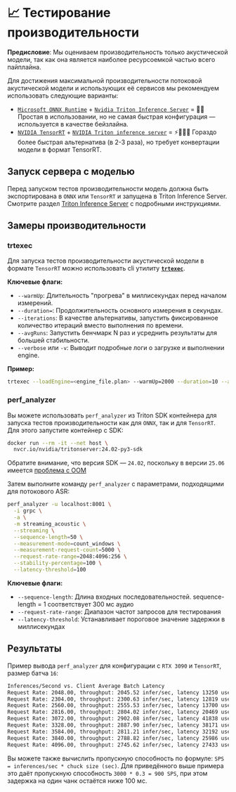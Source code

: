 # 📈 Тестирование производительности

**Предисловие**: Мы оцениваем производительность только акустической модели, так как она является наиболее ресурсоемкой частью всего пайплайна.

Для достижения максимальной производительности потоковой акустической модели и использующих её сервисов мы рекомендуем использовать следующие варианты:

- [`Microsoft ONNX Runtime`](https://github.com/microsoft/onnxruntime/) + [`Nvidia Triton Inference Server`](https://github.com/triton-inference-server/server) = 🏃💨
Простая в использовании, но не самая быстрая конфигурация — используется в качестве бейзлайна.
- [`NVIDIA TensorRT`](https://github.com/NVIDIA/TensorRT/) + [`NVIDIA Triton inference server`](https://github.com/triton-inference-server/server) = ⚡️🏃💨💨
Гораздо более быстрая альтернатива (в 2-3 раза), но требует конвертации модели в формат TensorRT.

## Запуск сервера с моделью

Перед запуском тестов производительности модель должна быть экспортирована в `ONNX` или `TensorRT` и запущена в Triton Inference Server. Смотрите раздел [Triton Inference Server](docs/triton_inference_server.ru.md) с подробными инструкциями.

## Замеры производительности

### trtexec

Для запуска тестов производительности акустической модели в формате `TensorRT` можно использовать cli утилиту [**`trtexec`**](https://docs.nvidia.com/deeplearning/tensorrt/latest/reference/command-line-programs.html).

**Ключевые флаги:**

- `--warmUp`: Длительность "прогрева" в миллисекундах перед началом измерений.
- `--duration=`: Продолжительность основного измерения в секундах.
- `--iterations`: В качестве альтернативы, запустить фиксированное количество итераций вместо выполнения по времени.
- `--avgRuns`: Запустить бенчмарк N раз и усреднить результаты для большей стабильности.
- `--verbose` или `-v`: Выводит подробные логи о загрузке и выполнении engine.

**Пример:**

```bash
trtexec --loadEngine=<engine_file.plan> --warmUp=2000 --duration=10 --avgRuns=5
```

### perf_analyzer

Вы можете использовать `perf_analyzer` из Triton SDK контейнера для запуска тестов производительности как для `ONNX`, так и для `TensorRT`. Для этого запустите контейнер с SDK:

```bash
docker run --rm -it --net host \
  nvcr.io/nvidia/tritonserver:24.02-py3-sdk
```

Обратите внимание, что версия SDK — `24.02`, поскольку в версии `25.06` имеется [проблема с OOM](https://github.com/triton-inference-server/perf_analyzer/issues/84)

Затем выполните команду `perf_analyzer` с параметрами, подходящими для потокового ASR:

```bash
perf_analyzer -u localhost:8001 \
  -i grpc \
  -a \
  -m streaming_acoustic \
  --streaming \
  --sequence-length=50 \
  --measurement-mode=count_windows \
  --measurement-request-count=5000 \
  --request-rate-range=2048:4096:256 \
  --stability-percentage=100 \
  --latency-threshold=100
```

**Ключевые флаги:**

- `--sequence-length`: Длина входных последовательностей. sequence-length = 1 соответствует 300 мс аудио
- `--request-rate-range`: Диапазон частот запросов для тестирования
- `--latency-threshold`: Устанавливает пороговое значение задержки в миллисекундах

## Результаты

Пример вывода `perf_analyzer` для конфигурации с `RTX 3090` и `TensorRT`, размер батча `16`:
```bash
Inferences/Second vs. Client Average Batch Latency
Request Rate: 2048.00, throughput: 2045.52 infer/sec, latency 13250 usec
Request Rate: 2304.00, throughput: 2300.63 infer/sec, latency 12819 usec
Request Rate: 2560.00, throughput: 2555.53 infer/sec, latency 13700 usec
Request Rate: 2816.00, throughput: 2804.02 infer/sec, latency 20469 usec
Request Rate: 3072.00, throughput: 2902.08 infer/sec, latency 41838 usec
Request Rate: 3328.00, throughput: 2887.90 infer/sec, latency 38171 usec
Request Rate: 3584.00, throughput: 2811.21 infer/sec, latency 32192 usec
Request Rate: 3840.00, throughput: 2788.82 infer/sec, latency 25986 usec
Request Rate: 4096.00, throughput: 2745.62 infer/sec, latency 27433 usec
```

Вы можете также вычислить пропускную способность по формуле: `SPS = inferences/sec * chuck size (sec)`. Для приведённого выше примера это даёт пропускную способность `3000 * 0.3 = 900 SPS`, при этом задержка на один чанк остаётся ниже 100 мс.
